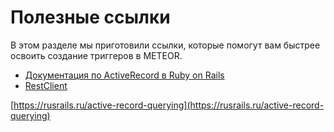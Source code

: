# Полезные ссылки

В этом разделе мы приготовили ссылки, которые помогут вам быстрее освоить создание триггеров в METEOR.

* [Документация по ActiveRecord в Ruby on Rails](https://rusrails.ru/active-record-querying)
* [RestClient ](https://github.com/rest-client/rest-client)

[https://rusrails.ru/active-record-querying](https://rusrails.ru/active-record-querying)
